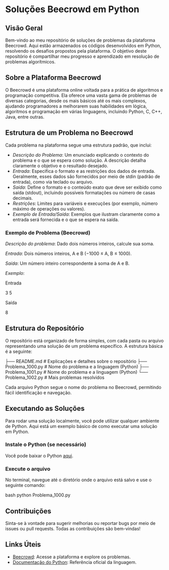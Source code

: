 # Soluções Beecrowd em Python

## Visão Geral

Bem-vindo ao meu repositório de soluções de problemas da plataforma Beecrowd. Aqui estão armazenados os códigos desenvolvidos em Python, resolvendo os desafios propostos pela plataforma. O objetivo deste repositório é compartilhar meu progresso e aprendizado em resolução de problemas algorítmicos.

## Sobre a Plataforma Beecrowd

O Beecrowd é uma plataforma online voltada para a prática de algoritmos e programação competitiva. Ela oferece uma vasta gama de problemas de diversas categorias, desde os mais básicos até os mais complexos, ajudando programadores a melhorarem suas habilidades em lógica, algoritmos e programação em várias linguagens, incluindo Python, C, C++, Java, entre outras.

## Estrutura de um Problema no Beecrowd

Cada problema na plataforma segue uma estrutura padrão, que inclui:

- *Descrição do Problema*: Um enunciado explicando o contexto do problema e o que se espera como solução. A descrição detalha claramente o objetivo e o resultado desejado.
- *Entrada*: Especifica o formato e as restrições dos dados de entrada. Geralmente, esses dados são fornecidos por meio de stdin (padrão de entrada), como via teclado ou arquivo.
- *Saída*: Define o formato e o conteúdo exato que deve ser exibido como saída (stdout), incluindo possíveis formatações ou número de casas decimais.
- *Restrições*: Limites para variáveis e execuções (por exemplo, número máximo de operações ou valores).
- *Exemplo de Entrada/Saída*: Exemplos que ilustram claramente como a entrada será fornecida e o que se espera na saída.

### Exemplo de Problema (Beecrowd)

*Descrição do problema*: Dado dois números inteiros, calcule sua soma.

*Entrada*: Dois números inteiros, A e B (−1000 ≤ A, B ≤ 1000).

*Saída*: Um número inteiro correspondente à soma de A e B.

*Exemplo*:

Entrada

3 5


Saída

8


## Estrutura do Repositório

O repositório está organizado de forma simples, com cada pasta ou arquivo representando uma solução de um problema específico. A estrutura básica é a seguinte:


├── README.md        # Explicações e detalhes sobre o repositório
├── Problema_1000.py # Nome do problema e a linguagem (Python)
├── Problema_1001.py # Nome do problema e a linguagem (Python)
└── Problema_1002.py # Mais problemas resolvidos


Cada arquivo Python segue o nome do problema no Beecrowd, permitindo fácil identificação e navegação.

## Executando as Soluções

Para rodar uma solução localmente, você pode utilizar qualquer ambiente de Python. Aqui está um exemplo básico de como executar uma solução em Python.

### Instale o Python (se necessário)

Você pode baixar o Python [aqui](https://www.python.org/downloads/).

### Execute o arquivo

No terminal, navegue até o diretório onde o arquivo está salvo e use o seguinte comando:

bash
python Problema_1000.py


## Contribuições

Sinta-se à vontade para sugerir melhorias ou reportar bugs por meio de issues ou pull requests. Todas as contribuições são bem-vindas!

## Links Úteis

- [Beecrowd](https://www.beecrowd.com.br/): Acesse a plataforma e explore os problemas.
- [Documentação do Python](https://docs.python.org/3/): Referência oficial da linguagem.
